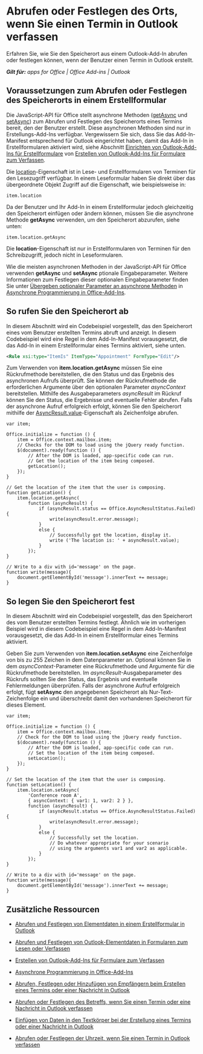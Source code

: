 
# Abrufen oder Festlegen des Orts, wenn Sie einen Termin in Outlook verfassen
Erfahren Sie, wie Sie den Speicherort aus einem Outlook-Add-In abrufen oder festlegen können, wenn der Benutzer einen Termin in Outlook erstellt.

 _**Gilt für:** apps for Office | Office Add-ins | Outlook_


## Voraussetzungen zum Abrufen oder Festlegen des Speicherorts in einem Erstellformular


Die JavaScript-API für Office stellt asynchrone Methoden ([getAsync](http://dev.outlook.com/reference/add-ins/Location.html%28Office.15%29.md) und [setAsync](http://dev.outlook.com/reference/add-ins/Location.html%28Office.15%29.md)) zum Abrufen und Festlegen des Speicherorts eines Termins bereit, den der Benutzer erstellt. Diese asynchronen Methoden sind nur in Erstellungs-Add-Ins verfügbar. Vergewissern Sie sich, dass Sie das Add-In-Manifest entsprechend für Outlook eingerichtet haben, damit das Add-In in Erstellformularen aktiviert wird, siehe Abschnitt [Einrichten von Outlook-Add-Ins für Erstellformulare](e4126e58-4ddc-4891-9f19-aa6c1a258027.md#mod_off15_CreatingForCompose_SettingUp) von [Erstellen von Outlook-Add-Ins für Formulare zum Verfassen](e4126e58-4ddc-4891-9f19-aa6c1a258027.md).

Die [location](http://dev.outlook.com/reference/add-ins/Office.context.mailbox.item.html%28Office.15%29.md)-Eigenschaft ist in Lese- und Erstellformularen von Terminen für den Lesezugriff verfügbar. In einem Leseformular haben Sie direkt über das übergeordnete Objekt Zugriff auf die Eigenschaft, wie beispielsweise in:




```
item.location
```

Da der Benutzer und Ihr Add-In in einem Erstellformular jedoch gleichzeitig den Speicherort einfügen oder ändern können, müssen Sie die asynchrone Methode  **getAsync** verwenden, um den Speicherort abzurufen, siehe unten:




```
item.location.getAsync
```

Die  **location**-Eigenschaft ist nur in Erstellformularen von Terminen für den Schreibzugriff, jedoch nicht in Leseformularen.

Wie die meisten asynchronen Methoden in der JavaScript-API für Office verwenden  **getAsync** und **setAsync** ptionale Eingabeparameter. Weitere Informationen zum Festlegen dieser optionalen Eingabeparameter finden Sie unter [Übergeben optionaler Parameter an asynchrone Methoden](http://msdn.microsoft.com/en-us/library/7fe6bb42-3178-4d96-85f5-af5caea7b950%28Office.15%29.aspx#AsyncProgramming_OptionalParameters) in [Asynchrone Programmierung in Office-Add-Ins](7fe6bb42-3178-4d96-85f5-af5caea7b950.md).


## So rufen Sie den Speicherort ab


In diesem Abschnitt wird ein Codebeispiel vorgestellt, das den Speicherort eines vom Benutzer erstellten Termins abruft und anzeigt. In diesem Codebeispiel wird eine Regel in dem Add-In-Manifest vorausgesetzt, die das Add-In in einem Erstellformular eines Termins aktiviert, siehe unten.


```XML
<Rule xsi:type="ItemIs" ItemType="Appointment" FormType="Edit"/>

```

Zum Verwenden von  **item.location.getAsync** müssen Sie eine Rückrufmethode bereitstellen, die den Status und das Ergebnis des asynchronen Aufrufs überprüft. Sie können der Rückrufmethode die erforderlichen Argumente über den optionalen Parameter _asyncContext_ bereitstellen. Mithilfe des Ausgabeparameters _asyncResult_ im Rückruf können Sie den Status, die Ergebnisse und eventuelle Fehler abrufen. Falls der asynchrone Aufruf erfolgreich erfolgt, können Sie den Speicherort mithilfe der [AsyncResult.value](http://dev.outlook.com/reference/add-ins/simple-types.html%28Office.15%29.md)-Eigenschaft als Zeichenfolge abrufen.




```
var item;

Office.initialize = function () {
    item = Office.context.mailbox.item;
    // Checks for the DOM to load using the jQuery ready function.
    $(document).ready(function () {
        // After the DOM is loaded, app-specific code can run.
        // Get the location of the item being composed.
        getLocation();
    });
}

// Get the location of the item that the user is composing.
function getLocation() {
    item.location.getAsync(
        function (asyncResult) {
            if (asyncResult.status == Office.AsyncResultStatus.Failed){
                write(asyncResult.error.message);
            }
            else {
                // Successfully got the location, display it.
                write ('The location is: ' + asyncResult.value);
            }
        });
}

// Write to a div with id='message' on the page.
function write(message){
    document.getElementById('message').innerText += message; 
}
```


## So legen Sie den Speicherort fest


In diesem Abschnitt wird ein Codebeispiel vorgestellt, das den Speicherort des vom Benutzer erstellten Termins festlegt. Ähnlich wie im vorherigen Beispiel wird in diesem Codebeispiel eine Regel in dem Add-In-Manifest vorausgesetzt, die das Add-In in einem Erstellformular eines Termins aktiviert.

Geben Sie zum Verwenden von  **item.location.setAsync** eine Zeichenfolge von bis zu 255 Zeichen in dem Datenparameter an. Optional können Sie in dem _asyncContext_-Parameter eine Rückrufmethode und Argumente für die Rückrufmethode bereitstellen. Im  _asyncResult_-Ausgabeparameter des Rückrufs sollten Sie den Status, das Ergebnis und eventuelle Fehlermeldungen überprüfen. Falls der asynchrone Aufruf erfolgreich erfolgt, fügt  **setAsync** den angegebenen Speicherort als Nur-Text-Zeichenfolge ein und überschreibt damit den vorhandenen Speicherort für dieses Element.




```
var item;

Office.initialize = function () {
    item = Office.context.mailbox.item;
    // Check for the DOM to load using the jQuery ready function.
    $(document).ready(function () {
        // After the DOM is loaded, app-specific code can run.
        // Set the location of the item being composed.
        setLocation();
    });
}

// Set the location of the item that the user is composing.
function setLocation() {
    item.location.setAsync(
        'Conference room A',
        { asyncContext: { var1: 1, var2: 2 } },
        function (asyncResult) {
            if (asyncResult.status == Office.AsyncResultStatus.Failed){
                write(asyncResult.error.message);
            }
            else {
                // Successfully set the location.
                // Do whatever appropriate for your scenario
                // using the arguments var1 and var2 as applicable.
            }
        });
}

// Write to a div with id='message' on the page.
function write(message){
    document.getElementById('message').innerText += message; 
}
```


## Zusätzliche Ressourcen



- [Abrufen und Festlegen von Elementdaten in einem Erstellformular in Outlook](60901b90-2472-4132-9b5e-0749e2e33cbe.md)
    
- [Abrufen und Festlegen von Outlook-Elementdaten in Formularen zum Lesen oder Verfassen](081ef8af-fc0b-4b1c-86e0-4ce8392e9886.md)
    
- [Erstellen von Outlook-Add-Ins für Formulare zum Verfassen](e4126e58-4ddc-4891-9f19-aa6c1a258027.md)
    
- [Asynchrone Programmierung in Office-Add-Ins](7fe6bb42-3178-4d96-85f5-af5caea7b950.md)
    
- [Abrufen, Festlegen oder Hinzufügen von Empfängern beim Erstellen eines Termins oder einer Nachricht in Outlook](c92f62f5-cd93-49c2-9c74-d9b195ee7ef4.md)
    
- [Abrufen oder Festlegen des Betreffs, wenn Sie einen Termin oder eine Nachricht in Outlook verfassen](654b41f7-97c6-4abd-9eb4-3be337db82f2.md)
    
- [Einfügen von Daten in den Textkörper bei der Erstellung eines Termins oder einer Nachricht in Outlook](ca6d1571-70b4-4941-a10b-b0c730fcdf9a.md)
    
- [Abrufen oder Festlegen der Uhrzeit, wenn Sie einen Termin in Outlook verfassen](7f3f8159-bf96-4dd4-aedc-e773e36904ea.md)
    
